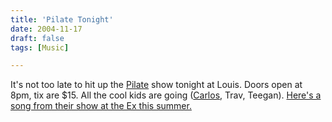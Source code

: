```yaml
---
title: 'Pilate Tonight'
date: 2004-11-17
draft: false
tags: [Music]

---
```


It's not too late to hit up the [Pilate](http://www.pilate.com/) show tonight at Louis. Doors open at 8pm, tix are $15. All the cool kids are going ([Carlos](http://bloglos.kicks-ass.net/), Trav, Teegan). [Here's a song from their show at the Ex this summer.](http://homepage.mac.com/nothedge/Movies/iMovieTheater42.html)